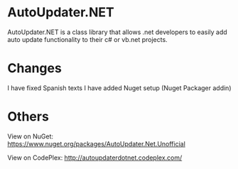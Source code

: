 # AutoUpdater.NET
AutoUpdater.NET is a class library that allows .net developers to easily add auto update functionality to their c# or vb.net projects.

# Changes
I have fixed Spanish texts
I have added Nuget setup (Nuget Packager addin)

# Others

View on NuGet: https://www.nuget.org/packages/AutoUpdater.Net.Unofficial

View on CodePlex: http://autoupdaterdotnet.codeplex.com/
